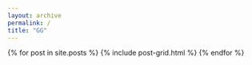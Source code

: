 ```yaml
---
layout: archive
permalink: /
title: "GG"
---
```


<div class="tiles">
{% for post in site.posts %}
	{% include post-grid.html %}
{% endfor %}
</div><!-- /.tiles -->

